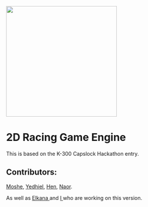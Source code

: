 <img src="https://i.ibb.co/R00tPh5/Whats-App-Image-2020-09-24-at-19-29-27.jpg" width="300" />

# 2D Racing Game Engine
This is based on the <a herf="https://github.com/ELK4N4/K300-RacingGame">K-300 Capslock Hackathon entry</a>.

## Contributors:

<a href="https://github.com/Bon1bon"> Moshe</a>, <a href="https://github.com/yechielb2000"> Yedhiel</a>, <a href="https://github.com/henyair"> Hen</a>, <a href="https://github.com/naor531"> Naor</a>. 

As well as <a href="https://github.com/ELK4N4"> Elkana </a> and <a href="https://github.com/Akiva-Grobman"> I </a> who are working on this version.
